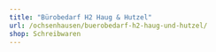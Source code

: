 ```yaml
---
title: "Bürobedarf H2 Haug & Hutzel"
url: /ochsenhausen/buerobedarf-h2-haug-und-hutzel/
shop: Schreibwaren
---
```

